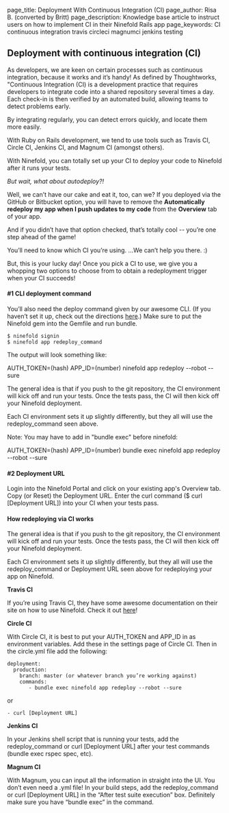 page_title:       Deployment With Continuous Integration (CI)
page_author:      Risa B. (converted by Britt)
page_description: Knowledge base article to instruct users on how to implement CI in their Ninefold Rails app
page_keywords:    CI continuous integration travis circleci magnumci jenkins testing

## Deployment with continuous integration (CI)

As developers, we are keen on certain processes such as continuous integration, because it works and it’s handy! As defined by Thoughtworks, "Continuous Integration (CI) is a development practice that requires developers to integrate code into a shared repository several times a day. Each check-in is then verified by an automated build, allowing teams to detect problems early.

By integrating regularly, you can detect errors quickly, and locate them more easily.

With Ruby on Rails development, we tend to use tools such as Travis CI, Circle CI, Jenkins CI, and Magnum CI (amongst others).

With Ninefold, you can totally set up your CI to deploy your code to Ninefold after it runs your tests.

_But wait, what about autodeploy?!_

Well, we can’t have our cake and eat it, too, can we? If you deployed via the GitHub or Bitbucket option, you will have to remove the __Automatically redeploy my app when I push updates to my code__ from the __Overview__ tab of your app. 

And if you didn’t have that option checked, that’s totally cool -- you’re one step ahead of the game!

You’ll need to know which CI you’re using. ...We can’t help you there. :)

But, this is your lucky day! Once you pick a CI to use, we give you a whopping two options to choose from to obtain a redeployment trigger when your CI succeeds!

#### #1 CLI deployment command

You’ll also need the deploy command given by our awesome CLI.  (If you haven’t set it up, check out the directions [here](http://www.ninefold.com/docs/getstarted/how_to_install_and_utilize_the_cli).)  Make sure to put the Ninefold gem into the Gemfile and run bundle.

	$ ninefold signin
	$ ninefold app redeploy_command

The output will look something like: 

AUTH_TOKEN=(hash) APP_ID=(number) ninefold app redeploy --robot --sure

The general idea is that if you push to the git repository, the CI environment will kick off and run your tests. Once the tests pass, the CI will then kick off your Ninefold deployment.

Each CI environment sets it up slightly differently, but they all will use the redeploy_command seen above.  

Note: You may have to add in "bundle exec" before ninefold: 

AUTH_TOKEN=(hash) APP_ID=(number) bundle exec ninefold app redeploy --robot --sure

#### #2 Deployment URL

Login into the Ninefold Portal and click on your existing app's Overview tab. Copy (or Reset) the Deployment URL. Enter the curl command ($ curl [Deployment URL]) into your CI when your tests pass.

#### How redeploying via CI works

The general idea is that if you push to the git repository, the CI environment will kick off and run your tests. Once the tests pass, the CI will then kick off your Ninefold deployment.

Each CI environment sets it up slightly differently, but they all will use the redeploy_command or Deployment URL seen above for redeploying your app on Ninefold.

__Travis CI__

If you’re using Travis CI, they have some awesome documentation on their site on how to use Ninefold. Check it out [here](http://docs.travis-ci.com/user/deployment/ninefold/)!

__Circle CI__

With Circle CI, it is best to put your AUTH_TOKEN and APP_ID in as environment variables. Add these in the settings page of Circle CI.  Then in the circle.yml file add the following:

	deployment:
  	  production:  
    	branch: master (or whatever branch you’re working against)
    	commands:
           - bundle exec ninefold app redeploy --robot --sure
or

	- curl [Deployment URL]
	
__Jenkins CI__

In your Jenkins shell script that is running your tests, add the redeploy_command or curl [Deployment URL] after your test commands (bundle exec rspec spec, etc).

__Magnum CI__

With Magnum, you can input all the information in straight into the UI. You don’t even need a .yml file!  In your build steps, add the redeploy_command or curl [Deployment URL] in the “After test suite execution” box. Definitely make sure you have “bundle exec” in the command.
